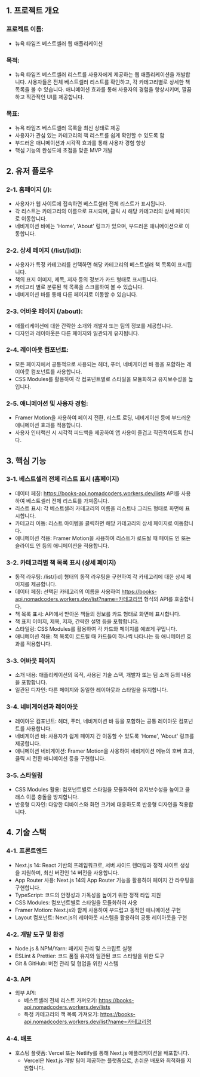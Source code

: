 ## 1. 프로젝트 개요

### 프로젝트 이름:

- 뉴욕 타임즈 베스트셀러 웹 애플리케이션

### 목적:

- 뉴욕 타임즈 베스트셀러 리스트를 사용자에게 제공하는 웹 애플리케이션을 개발합니다. 사용자들은 전체 베스트셀러 리스트를 확인하고, 각 카테고리별로 상세한 책 목록을 볼 수 있습니다. 애니메이션 효과를 통해 사용자의 경험을 향상시키며, 깔끔하고 직관적인 UI를 제공합니다.

### 목표:

- 뉴욕 타임즈 베스트셀러 목록을 최신 상태로 제공
- 사용자가 관심 있는 카테고리의 책 리스트를 쉽게 확인할 수 있도록 함
- 부드러운 애니메이션과 시각적 효과를 통해 사용자 경험 향상
- 핵심 기능의 완성도에 초점을 맞춘 MVP 개발

## 2. 유저 플로우

### 2-1. 홈페이지 (/):

- 사용자가 웹 사이트에 접속하면 베스트셀러 전체 리스트가 표시됩니다.
- 각 리스트는 카테고리의 이름으로 표시되며, 클릭 시 해당 카테고리의 상세 페이지로 이동합니다.
- 네비게이션 바에는 'Home', 'About' 링크가 있으며, 부드러운 애니메이션으로 이동합니다.

### 2-2. 상세 페이지 (/list/[id]):

- 사용자가 특정 카테고리를 선택하면 해당 카테고리의 베스트셀러 책 목록이 표시됩니다.
- 책의 표지 이미지, 제목, 저자 등의 정보가 카드 형태로 표시됩니다.
- 카테고리 별로 분류된 책 목록을 스크롤하여 볼 수 있습니다.
- 네비게이션 바를 통해 다른 페이지로 이동할 수 있습니다.

### 2-3. 어바웃 페이지 (/about):

- 애플리케이션에 대한 간략한 소개와 개발자 또는 팀의 정보를 제공합니다.
- 디자인과 레이아웃은 다른 페이지와 일관되게 유지됩니다.

### 2-4. 레이아웃 컴포넌트:

- 모든 페이지에서 공통적으로 사용되는 헤더, 푸터, 네비게이션 바 등을 포함하는 레이아웃 컴포넌트를 사용합니다.
- CSS Modules를 활용하여 각 컴포넌트별로 스타일을 모듈화하고 유지보수성을 높입니다.

### 2-5. 애니메이션 및 사용자 경험:

- Framer Motion을 사용하여 페이지 전환, 리스트 로딩, 네비게이션 등에 부드러운 애니메이션 효과를 적용합니다.
- 사용자 인터랙션 시 시각적 피드백을 제공하여 앱 사용이 즐겁고 직관적이도록 합니다.

## 3. 핵심 기능

### 3-1. 베스트셀러 전체 리스트 표시 (홈페이지)

- 데이터 페칭: https://books-api.nomadcoders.workers.dev/lists API를 사용하여 베스트셀러 전체 리스트를 가져옵니다.
- 리스트 표시: 각 베스트셀러 카테고리의 이름을 리스트나 그리드 형태로 화면에 표시합니다.
- 카테고리 이동: 리스트 아이템을 클릭하면 해당 카테고리의 상세 페이지로 이동합니다.
- 애니메이션 적용: Framer Motion을 사용하여 리스트가 로드될 때 페이드 인 또는 슬라이드 인 등의 애니메이션을 적용합니다.

### 3-2. 카테고리별 책 목록 표시 (상세 페이지)

- 동적 라우팅: /list/[id] 형태의 동적 라우팅을 구현하여 각 카테고리에 대한 상세 페이지를 제공합니다.
- 데이터 페칭: 선택된 카테고리의 이름을 사용하여 https://books-api.nomadcoders.workers.dev/list?name=카테고리명 형식의 API를 호출합니다.
- 책 목록 표시: API에서 받아온 책들의 정보를 카드 형태로 화면에 표시합니다.
- 책 표지 이미지, 제목, 저자, 간략한 설명 등을 포함합니다.
- 스타일링: CSS Modules를 활용하여 각 카드와 페이지를 예쁘게 꾸밉니다.
- 애니메이션 적용: 책 목록이 로드될 때 카드들이 하나씩 나타나는 등 애니메이션 효과를 적용합니다.

### 3-3. 어바웃 페이지

- 소개 내용: 애플리케이션의 목적, 사용된 기술 스택, 개발자 또는 팀 소개 등의 내용을 포함합니다.
- 일관된 디자인: 다른 페이지와 동일한 레이아웃과 스타일을 유지합니다.

### 3-4. 네비게이션과 레이아웃

- 레이아웃 컴포넌트: 헤더, 푸터, 네비게이션 바 등을 포함하는 공통 레이아웃 컴포넌트를 사용합니다.
- 네비게이션 바: 사용자가 쉽게 페이지 간 이동할 수 있도록 'Home', 'About' 링크를 제공합니다.
- 애니메이션 네비게이션: Framer Motion을 사용하여 네비게이션 메뉴의 호버 효과, 클릭 시 전환 애니메이션 등을 구현합니다.

### 3-5. 스타일링

- CSS Modules 활용: 컴포넌트별로 스타일을 모듈화하여 유지보수성을 높이고 클래스 이름 충돌을 방지합니다.
- 반응형 디자인: 다양한 디바이스와 화면 크기에 대응하도록 반응형 디자인을 적용합니다.

## 4. 기술 스택

### 4-1. 프론트엔드

- Next.js 14: React 기반의 프레임워크로, 서버 사이드 렌더링과 정적 사이트 생성을 지원하며, 최신 버전인 14 버전을 사용합니다.
- App Router 사용: Next.js 14의 App Router 기능을 활용하여 페이지 간 라우팅을 구현합니다.
- TypeScript: 코드의 안정성과 가독성을 높이기 위한 정적 타입 지원
- CSS Modules: 컴포넌트별로 스타일을 모듈화하여 사용
- Framer Motion: Next.js와 함께 사용하여 부드럽고 동적인 애니메이션 구현
- Layout 컴포넌트: Next.js의 레이아웃 시스템을 활용하여 공통 레이아웃을 구현

### 4-2. 개발 도구 및 환경

- Node.js & NPM/Yarn: 패키지 관리 및 스크립트 실행
- ESLint & Prettier: 코드 품질 유지와 일관된 코드 스타일을 위한 도구
- Git & GitHub: 버전 관리 및 협업을 위한 시스템

### 4-3. API

- 외부 API:
  - 베스트셀러 전체 리스트 가져오기: https://books-api.nomadcoders.workers.dev/lists
  - 특정 카테고리의 책 목록 가져오기: https://books-api.nomadcoders.workers.dev/list?name=카테고리명

### 4-4. 배포

- 호스팅 플랫폼: Vercel 또는 Netlify를 통해 Next.js 애플리케이션을 배포합니다.
  - Vercel은 Next.js 개발 팀이 제공하는 플랫폼으로, 손쉬운 배포와 최적화를 지원합니다.
